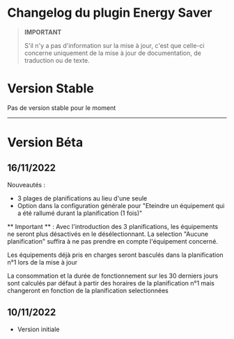 # Changelog du plugin Energy Saver

>**IMPORTANT**
>
>S'il n'y a pas d'information sur la mise à jour, c'est que celle-ci concerne uniquement de la mise à jour de documentation, de traduction ou de texte.

# Version Stable
Pas de version stable pour le moment

<hr/>

# Version Béta

## 16/11/2022
Nouveautés :
- 3 plages de planifications au lieu d'une seule
- Option dans la configuration générale pour "Eteindre un équipement qui a été rallumé durant la planification (1 fois)"

** Important ** :
Avec l'introduction des 3 planifications, les équipements ne seront plus désactivés en le désélectionnant. La selection "Aucune planification" suffira à ne pas prendre en compte l'équipement concerné.

Les équipements déjà pris en charges seront basculés dans la planification n°1 lors de la mise à jour

La consommation et la durée de fonctionnement sur les 30 derniers jours sont calculés par défaut à partir des horaires de la planification n°1 mais changeront en fonction de la planification selectionnées

## 10/11/2022
- Version initiale

